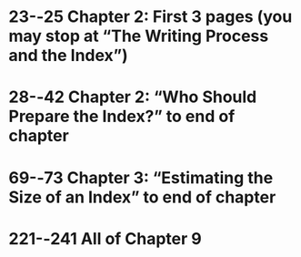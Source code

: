 # 23-­‐25 Chapter 2: First 3 pages (you may stop at “The Writing Process and the Index”)



# 28-­‐42 Chapter 2: “Who Should Prepare the Index?” to end of chapter  


# 69-­‐73 Chapter 3: “Estimating the Size of an Index” to end of chapter  


# 221-­‐241 All of Chapter 9  


